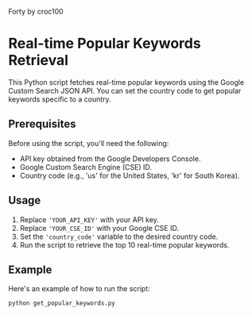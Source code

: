 Forty by croc100

# Real-time Popular Keywords Retrieval

This Python script fetches real-time popular keywords using the Google Custom Search JSON API. You can set the country code to get popular keywords specific to a country.

## Prerequisites

Before using the script, you'll need the following:

- API key obtained from the Google Developers Console.
- Google Custom Search Engine (CSE) ID.
- Country code (e.g., 'us' for the United States, 'kr' for South Korea).

## Usage

1. Replace `'YOUR_API_KEY'` with your API key.
2. Replace `'YOUR_CSE_ID'` with your Google CSE ID.
3. Set the `'country_code'` variable to the desired country code.
4. Run the script to retrieve the top 10 real-time popular keywords.

## Example

Here's an example of how to run the script:

```shell
python get_popular_keywords.py
